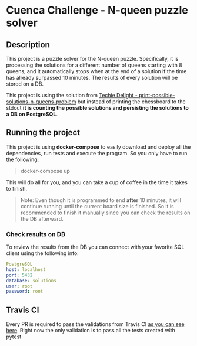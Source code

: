 # Cuenca Challenge - N-queen puzzle solver

## Description

This project is a puzzle solver for the N-queen puzzle. Specifically, it is processing the solutions for a different number
of queens starting with 8 queens, and it automatically stops when at the end of a solution if the time has already
surpassed 10 minutes. The results of every solution will be stored on a DB.

This project is using the solution from
[Techie Delight - print-possible-solutions-n-queens-problem](https://www.techiedelight.com/print-possible-solutions-n-queens-problem/)
but instead of printing the chessboard to the stdout **it is counting the possible solutions and persisting the
solutions to a DB on PostgreSQL**.

## Running the project

This project is using **docker-compose** to easily download and deploy all the dependencies, run tests and execute the
program. So you only have to run the following:
> docker-compose up

This will do all for you, and you can take a cup of coffee in the time it takes to finish.
> Note: Even though it is programmed to end **after** 10 minutes, it will continue running until the current
> board size is finished. So it is recommended to finish it manually since you can check the results on the DB afterward.

### Check results on DB

To review the results from the DB you can connect with your favorite SQL client using the following info:

```YAML
PostgreSQL
host: localhost
port: 5432
database: solutions
user: root
password: root
```

## Travis CI

Every PR is required to pass the validations from Travis
CI [as you can see here](https://github.com/MarioArm/cuenca_challenge/runs/7186470941). Right now the only validation is
to pass all the tests created with pytest
